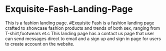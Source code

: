 # Exquisite-Fash-Landing-Page
This is a fashion landing page.
#Exquisite Fash is a fashion landing page crafted to showcase fashion products and trends of both sex, ranging from T-shirt,footwears et.c
This landing page has a contact us page that user can send messages direct to email and a sign up and sign in page for users to create account on the website.
